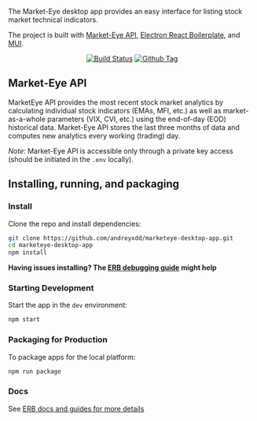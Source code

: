 <p>
The Market-Eye desktop app provides an easy interface for listing stock market technical indicators.
</p>
<p>The project is built with <a href="https://github.com/andreyxdd/marketeye-api">Market-Eye API</a>, <a href="https://github.com/electron-react-boilerplate/electron-react-boilerplate">Electron React Boilerplate</a>, and <a href="https://mui.com/">MUI</a>.
</p>

<div align="center">

[![Build Status][github-actions-status]][github-actions-url]
[![Github Tag][github-tag-image]][github-tag-url]

</div>

## Market-Eye API

MarketEye API provides the most recent stock market analytics by calculating individual stock indicators (EMAs, MFI, etc.) as well as market-as-a-whole parameters (VIX, CVI, etc.) using the end-of-day (EOD) historical data. Market-Eye API stores the last three months of data and computes new analytics every working (trading) day.

*Note*: Market-Eye API is accessible only through a private key access (should be initiated in the ```.env``` locally).

## Installing, running, and packaging

### Install

Clone the repo and install dependencies:

```bash
git clone https://github.com/andreyxdd/marketeye-desktop-app.git
cd marketeye-desktop-app
npm install
```

**Having issues installing? The [ERB debugging guide](https://github.com/electron-react-boilerplate/electron-react-boilerplate/issues/400) might help**

### Starting Development

Start the app in the `dev` environment:

```bash
npm start
```

### Packaging for Production

To package apps for the local platform:

```bash
npm run package
```

### Docs

See [ERB docs and guides for more details](https://electron-react-boilerplate.js.org/docs/installation)

[github-actions-status]: https://github.com/electron-react-boilerplate/electron-react-boilerplate/workflows/Test/badge.svg
[github-actions-url]: https://github.com/electron-react-boilerplate/electron-react-boilerplate/actions
[github-tag-image]: https://img.shields.io/github/tag/electron-react-boilerplate/electron-react-boilerplate.svg?label=version
[github-tag-url]: https://github.com/electron-react-boilerplate/electron-react-boilerplate/releases/latest
